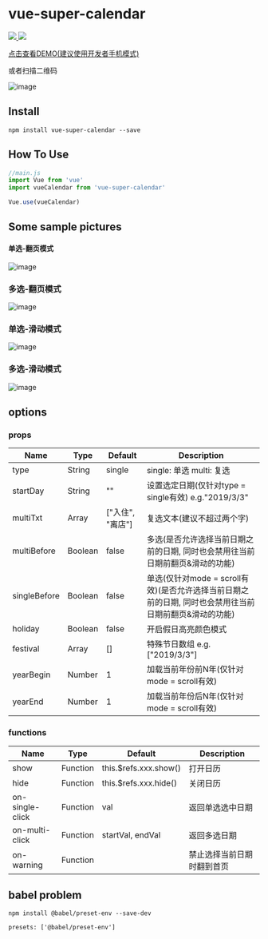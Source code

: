 # vue-super-calendar

<a href="https://www.npmjs.org/package/vue-super-calendar">
  <img src="https://img.shields.io/npm/v/vue-super-calendar.svg">
</a>
<a href="https://www.npmjs.org/package/vue-super-calendar">
  <img src="https://img.shields.io/npm/dt/vue-super-calendar.svg">
</a>

[点击查看DEMO(建议使用开发者手机模式)](https://blubiubiu.github.io/vue-calendar/dist/index.html)

或者扫描二维码

![image](https://github.com/Blubiubiu/vue-super-calendar/blob/master/gif/demo.png)



## Install
```shell
npm install vue-super-calendar --save
```

## How To Use

``` javascript
//main.js
import Vue from 'vue'
import vueCalendar from 'vue-super-calendar'

Vue.use(vueCalendar)
```

## Some sample pictures

#### 单选-翻页模式

![image](https://github.com/Blubiubiu/vue-super-calendar/blob/master/gif/singlePage2.png)

### 多选-翻页模式

![image](https://github.com/Blubiubiu/vue-super-calendar/blob/master/gif/multiPage2.png)

### 单选-滑动模式

![image](https://github.com/Blubiubiu/vue-super-calendar/blob/master/gif/singleScroll4.png)

### 多选-滑动模式

![image](https://github.com/Blubiubiu/vue-super-calendar/blob/master/gif/multiScroll4.png)

## options

### props
| Name | Type | Default | Description |
| ---- | ---- | ------- | ----------- |
| type | String | single | single: 单选  multi: 复选  |
| startDay | String | "" | 设置选定日期(仅针对type = single有效) e.g."2019/3/3" |
| multiTxt | Array | ["入住", "离店"] | 复选文本(建议不超过两个字) |
| multiBefore | Boolean | false | 多选(是否允许选择当前日期之前的日期, 同时也会禁用往当前日期前翻页&滑动的功能) |
| singleBefore | Boolean | false | 单选(仅针对mode = scroll有效)(是否允许选择当前日期之前的日期, 同时也会禁用往当前日期前翻页&滑动的功能) |
| holiday | Boolean | false | 开启假日高亮颜色模式 |
| festival | Array | [] | 特殊节日数组 e.g. ["2019/3/3"] |
| yearBegin | Number | 1 | 加载当前年份前N年(仅针对mode = scroll有效)
| yearEnd | Number | 1 | 加载当前年份后N年(仅针对mode = scroll有效)

### functions
| Name | Type | Default | Description |
| ---- | ---- | ------- | ----------- |
| show | Function | this.$refs.xxx.show() | 打开日历 |
| hide | Function | this.$refs.xxx.hide() | 关闭日历 |
| on-single-click | Function | val | 返回单选选中日期  |
| on-multi-click | Function | startVal, endVal | 返回多选日期 |
| on-warning | Function |  | 禁止选择当前日期时翻到首页 |

## babel problem

``` shell
npm install @babel/preset-env --save-dev

presets: ['@babel/preset-env']
```




